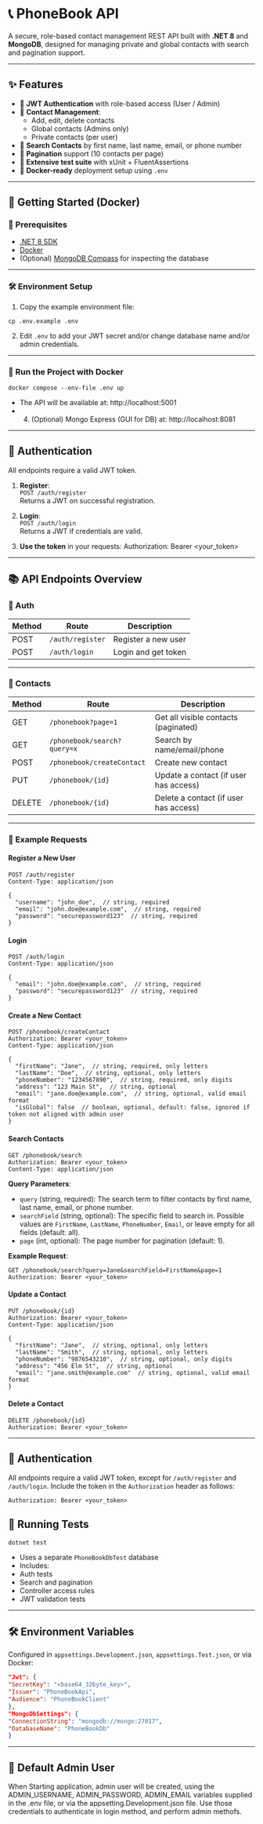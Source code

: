# 📞 PhoneBook API

A secure, role-based contact management REST API built with **.NET 8** and **MongoDB**, designed for managing private and global contacts with search and pagination support.

---

## ✨ Features

- 🔐 **JWT Authentication** with role-based access (User / Admin)
- 📇 **Contact Management**:
  - Add, edit, delete contacts
  - Global contacts (Admins only)
  - Private contacts (per user)
- 🔎 **Search Contacts** by first name, last name, email, or phone number
- 📄 **Pagination** support (10 contacts per page)
- 🧪 **Extensive test suite** with xUnit + FluentAssertions
- 🐳 **Docker-ready** deployment setup using `.env`

---

## 🚀 Getting Started (Docker)

### 📁 Prerequisites

- [.NET 8 SDK](https://dotnet.microsoft.com/en-us/download)
- [Docker](https://www.docker.com/)
- (Optional) [MongoDB Compass](https://www.mongodb.com/products/compass) for inspecting the database

---

### 🛠 Environment Setup

1. Copy the example environment file:

```
cp .env.example .env
```

2. Edit `.env` to add your JWT secret and/or change database name and/or admin credentials.

---

### 🐳 Run the Project with Docker

```
docker compose --env-file .env up
```

- The API will be available at: http://localhost:5001
- 4. (Optional) Mongo Express (GUI for DB) at:  http://localhost:8081
---

## 🔐 Authentication

All endpoints require a valid JWT token.

1. **Register**:  
`POST /auth/register`  
Returns a JWT on successful registration.

2. **Login**:  
`POST /auth/login`  
Returns a JWT if credentials are valid.

3. **Use the token** in your requests:
Authorization: Bearer <your_token>

---

## 📚 API Endpoints Overview

### 🧾 Auth

| Method | Route            | Description         |
|--------|------------------|---------------------|
| POST   | `/auth/register` | Register a new user |
| POST   | `/auth/login`    | Login and get token |

---

### 📇 Contacts

| Method | Route                          | Description                              |
|--------|--------------------------------|------------------------------------------|
| GET    | `/phonebook?page=1`           | Get all visible contacts (paginated)     |
| GET    | `/phonebook/search?query=x`   | Search by name/email/phone               |
| POST   | `/phonebook/createContact`    | Create new contact                       |
| PUT    | `/phonebook/{id}`             | Update a contact (if user has access)    |
| DELETE | `/phonebook/{id}`             | Delete a contact (if user has access)    |

---

### 📝 Example Requests

#### Register a New User
```http
POST /auth/register
Content-Type: application/json

{
  "username": "john_doe",  // string, required
  "email": "john.doe@example.com",  // string, required
  "password": "securepassword123"  // string, required
}
```

#### Login
```http
POST /auth/login
Content-Type: application/json

{
  "email": "john.doe@example.com",  // string, required
  "password": "securepassword123"  // string, required
}
```

#### Create a New Contact
```http
POST /phonebook/createContact
Authorization: Bearer <your_token>
Content-Type: application/json

{
  "firstName": "Jane",  // string, required, only letters
  "lastName": "Doe",  // string, optional, only letters
  "phoneNumber": "1234567890",  // string, required, only digits
  "address": "123 Main St",  // string, optional
  "email": "jane.doe@example.com",  // string, optional, valid email format
  "isGlobal": false  // boolean, optional, default: false, ignored if token not aligned with admin user
}
```

#### Search Contacts
```http
GET /phonebook/search
Authorization: Bearer <your_token>
Content-Type: application/json
```

**Query Parameters**:
- `query` (string, required): The search term to filter contacts by first name, last name, email, or phone number.
- `searchField` (string, optional): The specific field to search in. Possible values are `FirstName`, `LastName`, `PhoneNumber`, `Email`, or leave empty for all fields (default: all).
- `page` (int, optional): The page number for pagination (default: 1).

**Example Request**:
```http
GET /phonebook/search?query=Jane&searchField=FirstName&page=1
Authorization: Bearer <your_token>
```


#### Update a Contact
```http
PUT /phonebook/{id}
Authorization: Bearer <your_token>
Content-Type: application/json

{
  "firstName": "Jane",  // string, optional, only letters
  "lastName": "Smith",  // string, optional, only letters
  "phoneNumber": "9876543210",  // string, optional, only digits
  "address": "456 Elm St",  // string, optional
  "email": "jane.smith@example.com"  // string, optional, valid email format
}
```

#### Delete a Contact
```http
DELETE /phonebook/{id}
Authorization: Bearer <your_token>
```

---

## 🔐 Authentication

All endpoints require a valid JWT token, except for `/auth/register` and `/auth/login`. Include the token in the `Authorization` header as follows:

```
Authorization: Bearer <your_token>
```

## 🧪 Running Tests

```
dotnet test
```

- Uses a separate `PhoneBookDbTest` database
- Includes:
- Auth tests
- Search and pagination
- Controller access rules
- JWT validation tests

---

## 🛠 Environment Variables

Configured in `appsettings.Development.json`, `appsettings.Test.json`, or via Docker:

```json
"Jwt": {
"SecretKey": "<base64_32byte_key>",
"Issuer": "PhoneBookApi",
"Audience": "PhoneBookClient"
},
"MongoDbSettings": {
"ConnectionString": "mongodb://mongo:27017",
"DatabaseName": "PhoneBookDb"
}
```

---

## 👤 Default Admin User

When Starting application, admin user will be created, using the ADMIN_USERNAME, ADMIN_PASSWORD, ADMIN_EMAIL variables supplied in the .env file, or via the appsetting.Development.json file.
Use those credentials to authenticate in login method, and perform admin methofs.
